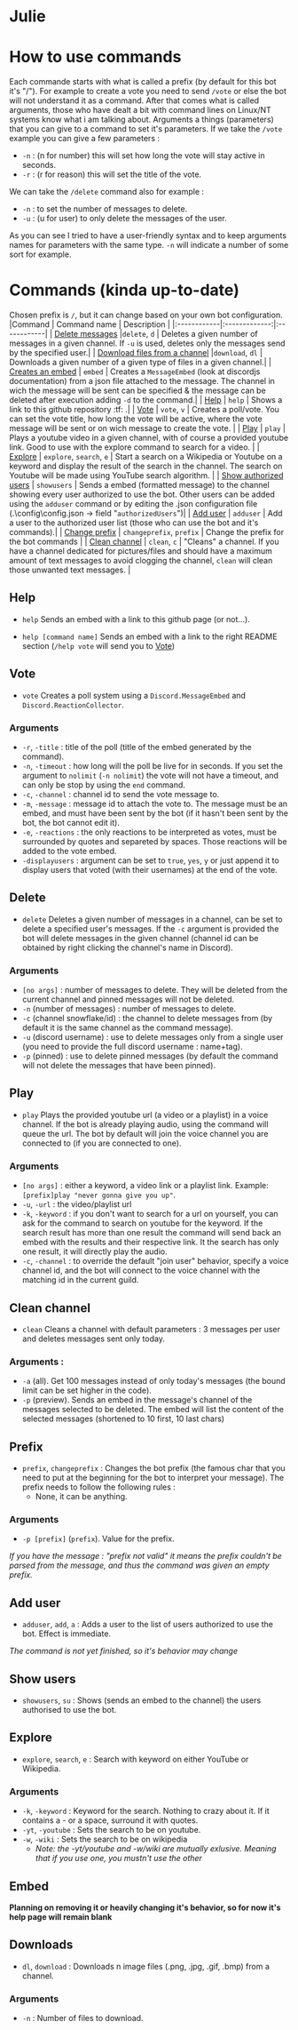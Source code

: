 # Julie
# **How to use commands**
Each commande starts with what is called a prefix (by default for this bot it's "/"). For example to create a vote you need to send `/vote` or else the bot will not understand it as a command. After that comes what is called arguments, those who have dealt a bit with command lines on Linux/NT systems know what i am talking about. Arguments a things (parameters) that you can give to a command to set it's parameters. If we take the `/vote` example you can give a few parameters :
 - `-n` : (n for number) this will set how long the vote will stay active in seconds.
 - `-r` : (r for reason) this will set the title of the vote.

 We can take the `/delete` command also for example :
 - `-n` : to set the number of messages to delete.
 - `-u` : (u for user) to only delete the messages of the user.

 As you can see I tried to have a user-friendly syntax and to keep arguments names for parameters with the same type. `-n` will indicate a number of some sort for example.


# Commands (kinda up-to-date)
Chosen prefix is `/`, but it can change based on your own bot configuration.
|Command      | Command name  | Description |
|:------------|:-------------:|:------------|
| [Delete messages](#Delete)  |`delete`, `d` | Deletes a given number of messages in a given channel. If `-u` is used, deletes only the messages send by the specified user.|
| [Download files from a channel](#Downloads) |`download`, `dl` | Downloads a given number of a given type of files in a given channel.|
| [Creates an embed](#Embed)    | `embed` | Creates a `MessageEmbed` (look at discordjs documentation) from a json file attached to the message. The channel in wich the message will be sent can be specified & the message can be deleted after execution adding `-d` to the command.|
| [Help](#Help)     | `help` | Shows a link to this github repository :tf: .|
| [Vote](#Vote) | `vote`, `v` | Creates a poll/vote. You can set the vote title, how long the vote will be active, where the vote message will be sent or on wich message to create the vote. |
| [Play](#Play) | `play` | Plays a youtube video in a given channel, with of course a provided youtube link. Good to use with the explore command to search for a video. |
| [Explore](#Explore) | `explore`, `search`, `e` | Start a search on a Wikipedia or Youtube on a keyword and display the result of the search in the channel. The search on Youtube will be made using YouTube search algorithm. |
| [Show authorized users](<#Show users>) | `showusers` | Sends a embed (formatted message) to the channel showing every user authorized to use the bot. Other users can be added using the `adduser` command or by editing the .json configuration file (.\\config\\config.json -> field "`authorizedUsers`")|
| [Add user](<#Add user>) | `adduser` | Add a user to the authorized user list (those who can use the bot and it's commands).|
| [Change prefix](#Prefix) | `changeprefix`, `prefix` | Change the prefix for the bot commands |
| [Clean channel](<#Clean channel>) | `clean`, `c` | "Cleans" a channel. If you have a channel dedicated for pictures/files and should have a maximum amount of text messages to avoid clogging the channel, `clean` will clean those unwanted text messages. |

## Help
- `help`
Sends an embed with a link to this github page (or not...).

- `help [command name]`
Sends an embed with a link to the right README section (`/help vote` will send you to [Vote](#Vote))

## Vote
- `vote` Creates a poll system using a `Discord.MessageEmbed` and `Discord.ReactionCollector`.

### Arguments
- `-r`, `-title` : title of the poll (title of the embed generated by the command).
- `-n`, `-timeout` : how long will the poll be live for in seconds. If you set the argument to `nolimit` (`-n nolimit`) the vote will not have a timeout, and can only be stop by using the `end` command.
- `-c`, `-channel` : channel id to send the vote message to.
- `-m`, `-message` : message id to attach the vote to. The message must be an embed, and must have been sent by the bot (if it hasn't been sent by the bot, the bot cannot edit it).
- `-e`, `-reactions` : the only reactions to be interpreted as votes, must be surrounded by quotes and separeted by spaces. Those reactions will be added to the vote embed.
- `-displayusers` : argument can be set to `true`, `yes`, `y` or just append it to display users that voted (with their usernames) at the end of the vote.

## Delete
- `delete` Deletes a given number of messages in a channel, can be set to delete a specified user's messages. If the `-c` argument is provided the bot will delete messages in the given channel (channel id can be obtained by right clicking the channel's name in Discord).
### Arguments
- `[no args]` : number of messages to delete. They will be deleted from the current channel and pinned messages will not be deleted.
- `-n` (number of messages) : number of messages to delete.
- `-c` (channel snowflake/id) : the channel to delete messages from (by default it is the same channel as the command message).
- `-u` (discord username) : use to delete messages only from a single user (you need to provide the full discord username : name+tag).
- `-p` (pinned) : use to delete pinned messages (by default the command will not delete the messages that have been pinned).

## Play
- `play` Plays the provided youtube url (a video or a playlist) in a voice channel. If the bot is already playing audio, using the command will queue the url. The bot by default will join the voice channel you are connected to (if you are connected to one).

### Arguments
- `[no args]` : either a keyword, a video link or a playlist link. Example: `[prefix]play "never gonna give you up"`.
- `-u`, `-url` : the video/playlist url
- `-k`, `-keyword` : if you don't want to search for a url on yourself, you can ask for the command to search on youtube for the keyword. If the search result has more than one result the command will send back an embed with the results and their respective link. It the search has only one result, it will directly play the audio.
- `-c`, `-channel` : to override the default "join user" behavior, specify a voice channel id, and the bot will connect to the voice channel with the matching id in the current guild.

## Clean channel
- `clean` Cleans a channel with default parameters : 3 messages per user and deletes messages sent only today.
### Arguments :
- `-a` (all). Get 100 messages instead of only today's messages (the bound limit can be set higher in the code).
- `-p` (preview). Sends an embed in the message's channel of the messages selected to be deleted. The embed will list the content of the selected messages (shortened to 10 first, 10 last chars)

## Prefix
- `prefix`, `changeprefix` : Changes the bot prefix (the famous char that you need to put at the beginning for the bot to interpret your message). The prefix needs to follow the following rules :
    - None, it can be anything.

### Arguments
- `-p [prefix]` (`prefix`). Value for the prefix.

*If you have the message : "prefix not valid" it means the prefix couldn't be parsed from the message, and thus the command was given an empty prefix.*

## Add user
- `adduser`, `add`, `a` : Adds a user to the list of users authorized to use the bot. Effect is immediate.

*The command is not yet finished, so it's behavior may change*

## Show users
- `showusers`, `su` : Shows (sends an embed to the channel) the users authorised to use the bot.

## Explore
- `explore`, `search`, `e` : Search with keyword on either YouTube or Wikipedia.
### Arguments
- `-k`, `-keyword` : Keyword for the search. Nothing to crazy about it. If it contains a - or a space, surround it with quotes. 
- `-yt`, `-youtube` : Sets the search to be on youtube.
- `-w`, `-wiki` : Sets the search to be on wikipedia
    - *Note: the -yt/youtube and -w/wiki are mutually exlusive. Meaning that if you use one, you mustn't use the other*

## Embed
**Planning on removing it or heavily changing it's behavior, so for now it's help page will remain blank**

## Downloads
- `dl`, `download` : Downloads n image files (.png, .jpg, .gif, .bmp) from a channel.
### Arguments
- `-n` : Number of files to download.
